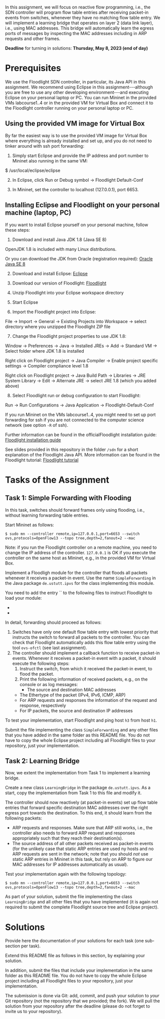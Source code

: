 In this assignment, we will focus on reactive flow programming, i.e., the SDN controller will program flow table entries after receiving packet-in events from switches, whenever they have no matching flow table entry. We will implement a learning bridge that operates on layer 2 (data link layer), i.e., using MAC addresses. This bridge will automatically learn the egress ports of messages by inspecting the MAC addresses including in ARP requests and other frames.

**Deadline** for turning in solutions: **Thursday, May 8, 2023 (end of day)** 

# Prerequisites

We use the Floodlight SDN controller, in particular, its Java API in this assignment. We recommend using Eclipse in this assignment---although you are free to use any other developing environment---and executing Eclipse on your personal laptop or PC. You can run Mininet in the provided VMs labcourse1..4 or in the provided VM for Virtual Box and connect it to the Floodlight controller running on your personal laptop or PC.

## Using the provided VM image for Virtual Box

By far the easiest way is to use the provided VM image for Virtual Box where everything is already installed and set up, and you do not need to tinker around with ssh port forwarding:

1. Simply start Eclipse and provide the IP address and port number to Mininet also running in the same VM:

$ /usr/local/eclipse/eclipse

2. In Eclipse, click Run or Debug symbol -> Floodlight Default-Conf

3. In Mininet, set the controller to localhost (127.0.0.1), port 6653.

## Installing Eclipse and Floodlight on your personal machine (laptop, PC)

If you want to install Eclipse yourself on your personal machine, follow these steps:

1. Download and install Java JDK 1.8 (Java SE 8)

OpenJDK 1.8 is included with many Linux distributions.

Or you can download the JDK from Oracle (registration required): [Oracle Java SE 8](https://www.oracle.com/de/java/technologies/javase/javase8-archive-downloads.html)

2. Download and install Eclipse: [Eclipse](https://www.eclipse.org/downloads/)

3. Download our version of Floodlight: [Floodlight](https://ipvs.informatik.uni-stuttgart.de/cloud/s/kNzt9YK5j4JRg5M)

4. Unzip Floodlight into your Eclipse workspace directory

5. Start Eclipse

6. Import the Floodlight project into Eclipse:

File -> Import -> General -> Existing Projects into Workspace -> select directory where you unzipped the Floodlight ZIP file

7. Change the Floodlight project properties to use JDK 1.8:

Window -> Preferences -> Java -> Installed JREs -> Add -> Standard VM -> Select folder where JDK 1.8 is installed

Right click on Floodlight project -> Java Compiler -> Enable project specific settings -> Compiler compliance level 1.8

Right click on Floodlight project -> Java Build Path -> Libraries -> JRE System Library -> Edit -> Alternate JRE -> select JRE 1.8 (which you added above)

8. Select Floodlight run or debug configuration to start Floodlight:

Run -> Run Configurations -> Java Application -> Floodlight-Default-Conf

If you run Mininet on the VMs labcourse1..4, you might need to set up port forwarding for ssh if you are not connected to the computer science network (see option `-R` of ssh).

Further information can be found in the officialFloodlight installation guide: [Floodlight installation guide](https://floodlight.atlassian.net/wiki/spaces/floodlightcontroller/pages/1343544/Installation+Guide)

See slides provided in this repository in the folder `/sdn` for a short explanation of the Floodlight Java API. More information can be found in the Floodlight tutorial: [Floodlight tutorial]()

# Tasks of the Assignment

## Task 1: Simple Forwarding with Flooding

In this task, switches should forward frames only using flooding, i.e., without learning forwarding table entries. 

Start Mininet as follows:

```console
$ sudo mn --controller remote,ip=127.0.0.1,port=6653 --switch ovs,protocols=OpenFlow13 --topo tree,depth=2,fanout=2 --mac
```

Note: if you run the Floodlight controller on a remote machine, you need to change the IP address of the controller. `127.0.0.1` is OK if you execute the controller on the same host as Mininet, e.g., in the provided VM for Virtual Box.

Implement a Floodligh module for the controller that floods all packets whenever it receives a packet-in event. Use the name `SimpleForwarding` in the Java package `de.ustutt.ipvs` for the class implementing this module.

You need to add the entry `` to the following files to instruct Floodlight to load your module:

*
*

In detail, forwarding should proceed as follows:

1. Switches have only one default flow table entry with lowest priority that instructs the switch to forward all packets to the controller. You can check that Floodlight automatically adds this flow table entry using the tool `ovs-ofctl` (see last assignment).
2. The controller should implement a callback function to receive packet-in events. Whenever it receives a packet-in event with a packet, it should execute the following steps:
    1. Instruct the switch, from which it received the packet-in event, to flood the packet.
    2. Print the following information of received packets, e.g., on the console or as log messages:
        * The source and destination MAC addresses
	* The Ethertype of the packet (IPv4, IPv6, ICMP, ARP)
	* For ARP requests and responses the information of the request and response, respectively
	* For IP packets, the source and destination IP addresses

To test your implementation, start Floodlight and ping host `h3` from host `h1`.

Submit the file implementing the class `SimpleForwarding` and any other files that you have added in the same folder as this README file. You do not have to copy the whole Eclipse project including all Floodlight files to your repository, just your implementation.

## Task 2: Learning Bridge

Now, we extent the implementation from Task 1 to implement a learning bridge.

Create a new class `LearningBridge` in the package `de.ustutt.ipvs`. As a start, copy the implementation from Task 1 to this file and modify it.

The controller should now reactively (at packet-in events) set up flow table entries that forward specific destination MAC addresses over the right egress port towards the destination. To this end, it should learn from the following packets:

* ARP requests and responses. Make sure that ARP still works, i.e., the controller also needs to forward ARP request and responses appropriately such that they reach their destination(s).   
* The source address of all other packets received as packet-in events (for the unlikely case that static ARP entries are used ny hosts and no ARP requests are sent in the network; note that you should _not_ use static ARP entries in Mininet in this task, but rely on ARP to figure our MAC addresses for IP addresses automatically as usual). 

Test your implementation again with the following topology:

```console
$ sudo mn --controller remote,ip=127.0.0.1,port=6653 --switch ovs,protocols=OpenFlow13 --topo tree,depth=2,fanout=2 --mac
```

As part of your solution, submit the file implementing the class `LearningBridge` and all other files that you have implemented (it is again not required to submit the complete Floodlight source tree and Eclipse project). 

# Solutions

Provide here the documentation of your solutions for each task (one sub-section per task).

Extend this README file as follows in this section, by explaining your solution.

In addition, submit the files that include your implementation in the same folder as this README file. You do not have to copy the whole Eclipse project including all Floodlight files to your repository, just your implementation.

The submission is done via Git: add, commit, and push your solution to *your* Git repository (not the repository that we provided; the fork). We will pull the solution from your repository after the deadline (please do not forget to invite us to your repository).
